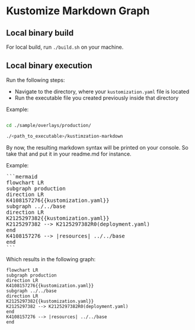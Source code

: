 # Kustomize Markdown Graph

## Local binary build

For local build, run `./build.sh` on your machine.

## Local binary execution

Run the following steps:
* Navigate to the directory, where your `kustomization.yaml` file is located
* Run the executable file you created previously inside that directory

Example:
```sh

cd ./sample/overlays/production/

./<path_to_executable>/kustimzation-markdown

```

By now, the resulting markdown syntax will be printed on your console. So take that and put it in your readme.md for instance.

Example:

<pre>
```mermaid
flowchart LR
subgraph production
direction LR
K4108157276{{kustomization.yaml}}
subgraph ../../base
direction LR
K2125297382{{kustomization.yaml}}
K2125297382 --> K2125297382R0(deployment.yaml)
end
K4108157276 --> |resources| ../../base
end
```
</pre>

Which results in the following graph:

```mermaid
flowchart LR
subgraph production
direction LR
K4108157276{{kustomization.yaml}}
subgraph ../../base
direction LR
K2125297382{{kustomization.yaml}}
K2125297382 --> K2125297382R0(deployment.yaml)
end
K4108157276 --> |resources| ../../base
end
```

